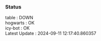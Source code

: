 ### Status


table : DOWN  
hogwarts : OK  
icy-bot : OK  
Latest Update : 2024-09-11 12:17:40.860357
